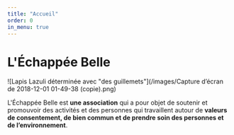 ```yaml
---
title: "Accueil"
order: 0
in_menu: true
---
```

# L'Échappée Belle

![Lapis Lazuli déterminée avec "des guillemets"](/images/Capture d’écran de 2018-12-01 01-49-38 (copie).png)

L'Échappée Belle est **une association** qui a pour objet de soutenir et promouvoir des activités et des personnes qui travaillent autour de **valeurs de consentement, de bien commun et de prendre soin des personnes et de l’environnement**. 
